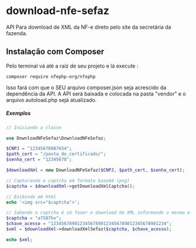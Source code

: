 # download-nfe-sefaz

API Para download de XML da NF-e direto pelo site da secretária da fazenda.

## Instalação com Composer

Pelo terminal vá até a raiz de seu projeto e lá execute :

```
composer require nfephp-org/nfephp
``` 
Isso fará com que o SEU arquivo composer.json seja acrescido da dependência da API.
A API será baixada e colocada na pasta "vendor" e o arquivo autoload.php sejá atualizado.

##### Exemplos

```php
// Iniciando a classe

use DownloadNFeSefaz\DownloadNFeSefaz;

$CNPJ = "12345678987654";
$path_cert = "/pasta_do_certificado/";
$senha_cert = "12345678";

$downloadXml = new DownloadNFeSefaz($CNPJ, $path_cert, $senha_cert);

// Capturando o captcha em formato base64 (png)
$captcha = $downloadXml->getDownloadXmlCaptcha();

// Exibindo em html
echo '<img src="$captcha">';

// Sabendo o captcha é só fazer o download do XML informando o mesmo e a chave de acesso da NF-e
$captcha = "a7S87hx";
$chave_acesso = "12345678901234567890123456789012345678901234";
$xml = $downloadXml->downloadXmlSefaz($captcha, $chave_acesso);

echo $xml;
